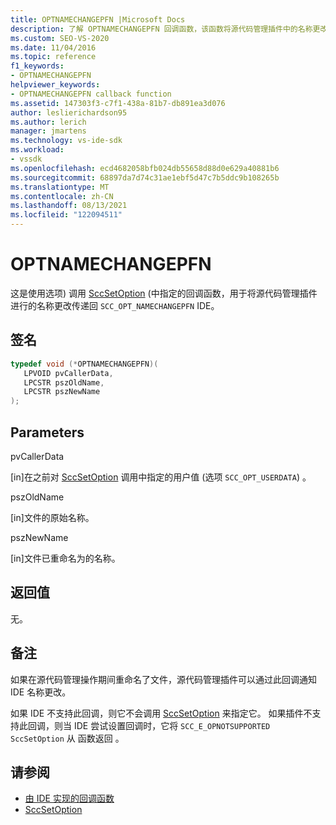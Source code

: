 ```yaml
---
title: OPTNAMECHANGEPFN |Microsoft Docs
description: 了解 OPTNAMECHANGEPFN 回调函数，该函数将源代码管理插件中的名称更改Visual Studio IDE。
ms.custom: SEO-VS-2020
ms.date: 11/04/2016
ms.topic: reference
f1_keywords:
- OPTNAMECHANGEPFN
helpviewer_keywords:
- OPTNAMECHANGEPFN callback function
ms.assetid: 147303f3-c7f1-438a-81b7-db891ea3d076
author: leslierichardson95
ms.author: lerich
manager: jmartens
ms.technology: vs-ide-sdk
ms.workload:
- vssdk
ms.openlocfilehash: ecd4682058bfb024db55658d88d0e629a40881b6
ms.sourcegitcommit: 68897da7d74c31ae1ebf5d47c7b5ddc9b108265b
ms.translationtype: MT
ms.contentlocale: zh-CN
ms.lasthandoff: 08/13/2021
ms.locfileid: "122094511"
---
```

# <a name="optnamechangepfn"></a>OPTNAMECHANGEPFN
这是使用选项) 调用 [SccSetOption](../extensibility/sccsetoption-function.md) (中指定的回调函数，用于将源代码管理插件进行的名称更改传递回 `SCC_OPT_NAMECHANGEPFN` IDE。

## <a name="signature"></a>签名

```cpp
typedef void (*OPTNAMECHANGEPFN)(
   LPVOID pvCallerData,
   LPCSTR pszOldName,
   LPCSTR pszNewName
);
```

## <a name="parameters"></a>Parameters
 pvCallerData

[in]在之前对 [SccSetOption](../extensibility/sccsetoption-function.md) 调用中指定的用户值 (选项 `SCC_OPT_USERDATA`) 。

 pszOldName

[in]文件的原始名称。

 pszNewName

[in]文件已重命名为的名称。

## <a name="return-value"></a>返回值
 无。

## <a name="remarks"></a>备注
 如果在源代码管理操作期间重命名了文件，源代码管理插件可以通过此回调通知 IDE 名称更改。

 如果 IDE 不支持此回调，则它不会调用 [SccSetOption](../extensibility/sccsetoption-function.md) 来指定它。 如果插件不支持此回调，则当 IDE 尝试设置回调时，它将 `SCC_E_OPNOTSUPPORTED` `SccSetOption` 从 函数返回 。

## <a name="see-also"></a>请参阅
- [由 IDE 实现的回调函数](../extensibility/callback-functions-implemented-by-the-ide.md)
- [SccSetOption](../extensibility/sccsetoption-function.md)
